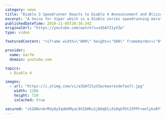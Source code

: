 ```yaml
---
category: news
title: "Diablo 3 Speedrunner Reacts to Diablo 4 Announcement and Blizzcon 2019"
excerpt: "A Voice for Viper which is a Diablo series speedrunning marathon in memory of the Diablo 3 speedrunner Viper will be starting Friday November 8th, 2019 at ..."
publishedDateTime: 2019-11-05T20:36:34Z
originalUrl: "https://youtube.com/watch?v=a3GAfZ1yVZw"
type: video

featuredContent: "<iframe width=\"800\" height=\"500\" frameborder=\"0\" src=\"https://www.youtube.com/embed/a3GAfZ1yVZw\" allow=\"accelerometer; autoplay; encrypted-media; gyroscope; picture-in-picture\" allowfullscreen></iframe>"

provider:
  name: Garfm
  domain: youtube.com

topics:
  - Diablo 4

images:
  - url: "https://i.ytimg.com/vi/a3GAfZ1yVZw/maxresdefault.jpg"
    width: 1280
    height: 720
    isCached: true

secured: "vSZANvnArRUy8yIqdAXMyuL9SIbRKu1jBdqECu3iOqUfDt2IPPt+eelykxBYTkmOpcxlLyma8f0yx6GsaWo6TsSti2GDtxuIXJUsVVATKiMv/RlfWhYG3Mav6hJwjLntAxidj8Ko8l2FssjaaS9yyRxWUUgvYGifFJadTz7+PcNYJ2AdQs+GZ6JYsPxCYM+TjGaS37JBgIxMT/c9ihyMe64iSlK5xDkgbK4O9MHni6seo1brq9kDcZw7B4ahlDp9jExRuKSBs1GsUDf+Uss8Dn9S/GiSoB96PAlheO5Mj+w5LflsVaP7RBp+rDBUJmX5O1VI0h8F9y3cgnLgIVYeSJFj7Fzviv7eqPHCasO1Ni8YjA/6kWkAWwkTHzzuHIDEED3TvRWFs5RaQe6OI0yBClFjyWaIj5m9hpkbyBvuMB0=;KOUhwT1urCpxe8Sq67ZcIQ=="
---
```


